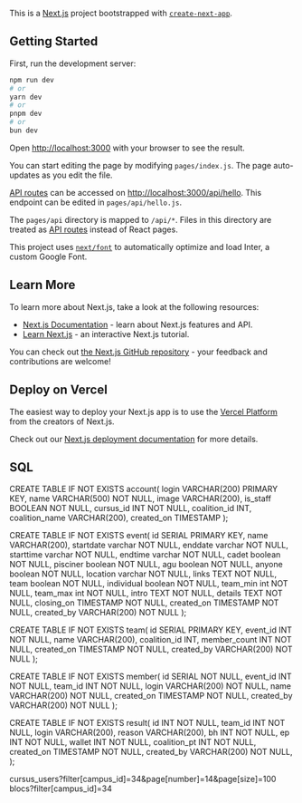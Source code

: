This is a [Next.js](https://nextjs.org/) project bootstrapped with [`create-next-app`](https://github.com/vercel/next.js/tree/canary/packages/create-next-app).

## Getting Started

First, run the development server:

```bash
npm run dev
# or
yarn dev
# or
pnpm dev
# or
bun dev
```

Open [http://localhost:3000](http://localhost:3000) with your browser to see the result.

You can start editing the page by modifying `pages/index.js`. The page auto-updates as you edit the file.

[API routes](https://nextjs.org/docs/api-routes/introduction) can be accessed on [http://localhost:3000/api/hello](http://localhost:3000/api/hello). This endpoint can be edited in `pages/api/hello.js`.

The `pages/api` directory is mapped to `/api/*`. Files in this directory are treated as [API routes](https://nextjs.org/docs/api-routes/introduction) instead of React pages.

This project uses [`next/font`](https://nextjs.org/docs/basic-features/font-optimization) to automatically optimize and load Inter, a custom Google Font.

## Learn More

To learn more about Next.js, take a look at the following resources:

- [Next.js Documentation](https://nextjs.org/docs) - learn about Next.js features and API.
- [Learn Next.js](https://nextjs.org/learn) - an interactive Next.js tutorial.

You can check out [the Next.js GitHub repository](https://github.com/vercel/next.js/) - your feedback and contributions are welcome!

## Deploy on Vercel

The easiest way to deploy your Next.js app is to use the [Vercel Platform](https://vercel.com/new?utm_medium=default-template&filter=next.js&utm_source=create-next-app&utm_campaign=create-next-app-readme) from the creators of Next.js.

Check out our [Next.js deployment documentation](https://nextjs.org/docs/deployment) for more details.


## SQL

CREATE TABLE IF NOT EXISTS account(
    login VARCHAR(200) PRIMARY KEY,
    name VARCHAR(500) NOT NULL,
    image VARCHAR(200),
    is_staff BOOLEAN NOT NULL,
    cursus_id INT NOT NULL,
    coalition_id INT,
    coalition_name VARCHAR(200),
    created_on TIMESTAMP
);

CREATE TABLE IF NOT EXISTS event(
    id SERIAL PRIMARY KEY,
    name VARCHAR(200),
    startdate varchar NOT NULL,
    enddate varchar NOT NULL,
    starttime varchar NOT NULL,
    endtime varchar NOT NULL,
    cadet boolean NOT NULL,
    pisciner boolean NOT NULL,
    agu boolean NOT NULL,
    anyone boolean NOT NULL,
    location varchar NOT NULL,
    links TEXT NOT NULL,
    team boolean NOT NULL,
    individual boolean NOT NULL,
    team_min int NOT NULL,
    team_max int NOT NULL,
    intro TEXT NOT NULL,
    details TEXT NOT NULL,
    closing_on TIMESTAMP NOT NULL,
    created_on TIMESTAMP NOT NULL,
    created_by VARCHAR(200) NOT NULL
);

CREATE TABLE IF NOT EXISTS team(
    id SERIAL PRIMARY KEY,
    event_id INT NOT NULL,
    name VARCHAR(200),
    coalition_id INT,
    member_count INT NOT NULL,
    created_on TIMESTAMP NOT NULL,
    created_by VARCHAR(200) NOT NULL
);

CREATE TABLE IF NOT EXISTS member(
    id SERIAL NOT NULL,
    event_id INT NOT NULL,
    team_id INT NOT NULL,
    login VARCHAR(200) NOT NULL,
    name VARCHAR(200) NOT NULL,
    created_on TIMESTAMP NOT NULL,
    created_by VARCHAR(200) NOT NULL
);

CREATE TABLE IF NOT EXISTS result(
    id INT NOT NULL,
    team_id INT NOT NULL,
    login VARCHAR(200),
    reason VARCHAR(200),
    bh INT NOT NULL,
    ep INT NOT NULL,
    wallet INT NOT NULL,
    coalition_pt INT NOT NULL,
    created_on TIMESTAMP NOT NULL,
    created_by VARCHAR(200) NOT NULL,
);

cursus_users?filter[campus_id]=34&page[number]=14&page[size]=100
blocs?filter[campus_id]=34